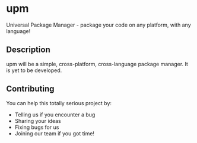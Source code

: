 # upm
Universal Package Manager - package your code on any platform, with any language!

## Description
upm will be a simple, cross-platform, cross-language package manager. It is yet to be developed.

## Contributing
You can help this totally serious project by:
 * Telling us if you encounter a bug
 * Sharing your ideas
 * Fixing bugs for us
 * Joining our team if you got time!
